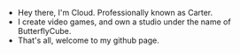 - Hey there, I'm Cloud. Professionally known as Carter.
- I create video games, and own a studio under the name of ButterflyCube.
- That's all, welcome to my github page.
